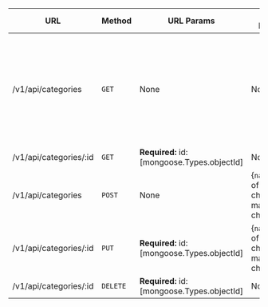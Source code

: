 | URL                    | Method   | URL Params                                 | Data Params                                     | Success                                                                               | Error |
|------------------------|----------|--------------------------------------------|-------------------------------------------------|---------------------------------------------------------------------------------------|-------|
| /v1/api/categories     | `GET`    | None                                       | None                                            | Code: 200 Response: { `_id`: objectId\, `__v1`: version\, `name`: name of category\ } |       |
| /v1/api/categories/:id | `GET`    | **Required:** id:[mongoose.Types.objectId] | None                                            |                                                                                       |       |
| /v1/api/categories     | `POST`   | None                                       | {`name`:String of min 5 chars and max 10 chars} |                                                                                       |       |
| /v1/api/categories/:id | `PUT`    | **Required:** id:[mongoose.Types.objectId] | {`name`:String of min 5 chars and max 10 chars} |                                                                                       |       |
| /v1/api/categories/:id | `DELETE` | **Required:** id:[mongoose.Types.objectId] | None                                            |                                                                                       |       |
